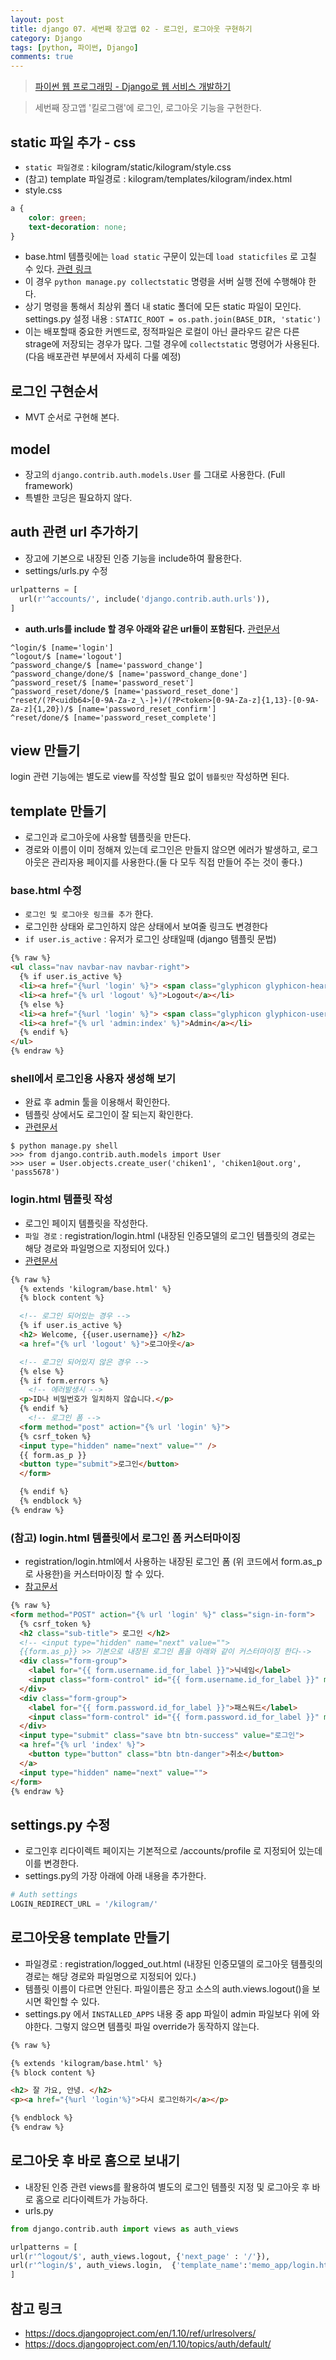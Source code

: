 ```yaml
---
layout: post
title: django 07. 세번째 장고앱 02 - 로그인, 로그아웃 구현하기
category: Django
tags: [python, 파이썬, Django]
comments: true
---
```

> [파이썬 웹 프로그래밍 - Django로 웹 서비스 개발하기 ](https://www.inflearn.com/course/django-%ED%8C%8C%EC%9D%B4%EC%8D%AC-%EC%9E%A5%EA%B3%A0-%EA%B0%95%EC%A2%8C/)

> 세번째 장고앱 '킬로그램'에 로그인, 로그아웃 기능을 구현한다.


## static 파일 추가 - css

- `static 파일경로` : kilogram/static/kilogram/style.css
- (참고) template 파일경로 : kilogram/templates/kilogram/index.html
- style.css

```css
a {
    color: green;
    text-decoration: none;
}
```

- base.html 템플릿에는 `load static` 구문이 있는데 `load staticfiles` 로 고칠 수 있다. [관련 링크](http://stackoverflow.com/questions/24238496/what-is-the-difference-between-load-staticfiles-and-load-static)
- 이 경우 `python manage.py collectstatic` 명령을 서버 실행 전에 수행해야 한다.
- 상기 명령을 통해서 최상위 폴더 내 static 폴더에 모든 static 파일이 모인다. settings.py 설정 내용 : `STATIC_ROOT = os.path.join(BASE_DIR, 'static')`
- 이는 배포할때 중요한 커멘드로, 정적파일은 로컬이 아닌 클라우드 같은 다른 strage에 저장되는 경우가 많다. 그럴 경우에 `collectstatic` 명령어가 사용된다. (다음 배포관련 부분에서 자세히 다룰 예정)

## 로그인 구현순서
- MVT 순서로 구현해 본다.


## model

- 장고의 `django.contrib.auth.models.User` 를 그대로 사용한다. (Full framework)
- 특별한 코딩은 필요하지 않다.

## auth 관련 url 추가하기

- 장고에 기본으로 내장된 인증 기능을 include하여 활용한다.
- settings/urls.py 수정

```python
urlpatterns = [
  url(r'^accounts/', include('django.contrib.auth.urls')),
]
```

- **auth.urls를 include 할 경우 아래와 같은 url들이 포함된다.** [관련문서](https://docs.djangoproject.com/en/1.10/topics/auth/default/#module-django.contrib.auth.views)

```shell
^login/$ [name='login']
^logout/$ [name='logout']
^password_change/$ [name='password_change']
^password_change/done/$ [name='password_change_done']
^password_reset/$ [name='password_reset']
^password_reset/done/$ [name='password_reset_done']
^reset/(?P<uidb64>[0-9A-Za-z_\-]+)/(?P<token>[0-9A-Za-z]{1,13}-[0-9A-Za-z]{1,20})/$ [name='password_reset_confirm']
^reset/done/$ [name='password_reset_complete']
```


## view 만들기

login 관련 기능에는 별도로 view를 작성할 필요 없이 `템플릿만` 작성하면 된다.


## template 만들기

- 로그인과 로그아웃에 사용할 템플릿을 만든다.
- 경로와 이름이 이미 정해져 있는데 로그인은 만들지 않으면 에러가 발생하고, 로그 아웃은 관리자용 페이지를 사용한다.(둘 다 모두 직접 만들어 주는 것이 좋다.)


### base.html 수정

- `로그인 및 로그아웃 링크를 추가` 한다.
- 로그인한 상태와 로그인하지 않은 상태에서 보여줄 링크도 변경한다
- `if user.is_active` : 유저가 로그인 상태일때 (django 템플릿 문법)

```html
{% raw %}
<ul class="nav navbar-nav navbar-right">
  {% if user.is_active %}
  <li><a href="{%url 'login' %}"> <span class="glyphicon glyphicon-heart"></span> {{user.username}}</a></li>
  <li><a href="{% url 'logout' %}">Logout</a></li>
  {% else %}
  <li><a href="{%url 'login' %}"> <span class="glyphicon glyphicon-user"></span> Login</a></li>
  <li><a href="{% url 'admin:index' %}">Admin</a></li>
  {% endif %}
</ul>
{% endraw %}
```

### shell에서 로그인용 사용자 생성해 보기

- 완료 후 admin 툴을 이용해서 확인한다.
- 템플릿 상에서도 로그인이 잘 되는지 확인한다.
- [관련문서](https://docs.djangoproject.com/en/1.10/topics/auth/default/#creating-users)

```
$ python manage.py shell
>>> from django.contrib.auth.models import User
>>> user = User.objects.create_user('chiken1', 'chiken1@out.org', 'pass5678')
```

### login.html 템플릿 작성
- 로그인 페이지 템플릿을 작성한다.
- `파일 경로` : registration/login.html (내장된 인증모델의 로그인 템플릿의 경로는 해당 경로와 파일명으로 지정되어 있다.)
- [관련문서](https://docs.djangoproject.com/en/1.10/topics/auth/default/#module-django.contrib.auth.views)

```html
{% raw %}
  {% extends 'kilogram/base.html' %}
  {% block content %}

  <!-- 로그인 되어있는 경우 -->
  {% if user.is_active %}
  <h2> Welcome, {{user.username}} </h2>
  <a href="{% url 'logout' %}">로그아웃</a>

  <!-- 로그인 되어있지 않은 경우 -->
  {% else %}
  {% if form.errors %}
    <!-- 에러발생시 -->
  <p>ID나 비밀번호가 일치하지 않습니다.</p>
  {% endif %}
    <!-- 로그인 폼 -->
  <form method="post" action="{% url 'login' %}">
  {% csrf_token %}
  <input type="hidden" name="next" value="" />
  {{ form.as_p }}
  <button type="submit">로그인</button>
  </form>

  {% endif %}
  {% endblock %}
{% endraw %}
```

### (참고) login.html 템플릿에서 로그인 폼 커스터마이징

- registration/login.html에서 사용하는 내장된 로그인 폼 (위 코드에서 form.as_p 로 사용한)을 커스터마이징 할 수 있다.
- [참고문서](https://docs.djangoproject.com/en/1.10/topics/forms/#rendering-fields-manually)


```html
{% raw %}
<form method="POST" action="{% url 'login' %}" class="sign-in-form">
  {% csrf_token %}
  <h2 class="sub-title"> 로그인 </h2>
  <!-- <input type="hidden" name="next" value="">
  {{form.as_p}} >> 기본으로 내장된 로그인 폼을 아래와 같이 커스터마이징 한다-->
  <div class="form-group">
    <label for="{{ form.username.id_for_label }}">닉네임</label>
    <input class="form-control" id="{{ form.username.id_for_label }}" maxlength="15" name="{{ form.username.html_name }}" type="text" />
  </div>
  <div class="form-group">
    <label for="{{ form.password.id_for_label }}">패스워드</label>
    <input class="form-control" id="{{ form.password.id_for_label }}" maxlength="120" name="{{ form.password.html_name }}" type="password" />
  </div>
  <input type="submit" class="save btn btn-success" value="로그인">
  <a href="{% url 'index' %}">
    <button type="button" class="btn btn-danger">취소</button>
  </a>
  <input type="hidden" name="next" value="">
</form>
{% endraw %}
```

## settings.py 수정

- 로그인후 리다이렉트 페이지는 기본적으로 /accounts/profile 로 지정되어 있는데 이를 변경한다.
- settings.py의 가장 아래에 아래 내용을 추가한다.

```python
# Auth settings
LOGIN_REDIRECT_URL = '/kilogram/'
```



## 로그아웃용 template 만들기

- 파일경로 : registration/logged_out.html (내장된 인증모델의 로그아웃 템플릿의 경로는 해당 경로와 파일명으로 지정되어 있다.)
- 템플릿 이름이 다르면 안된다. 파일이름은 장고 소스의 auth.views.logout()을 보시면 확인할 수 있다.
- settings.py 에서 `INSTALLED_APPS` 내용 중 app 파일이 admin 파일보다 위에 와야한다. 그렇지 않으면 템플릿 파일 override가 동작하지 않는다.

```html
{% raw %}

{% extends 'kilogram/base.html' %}
{% block content %}

<h2> 잘 가요, 안녕. </h2>
<p><a href="{%url 'login'%}">다시 로그인하기</a></p>

{% endblock %}
{% endraw %}
```

## 로그아웃 후 바로 홈으로 보내기
- 내장된 인증 관련 views를 활용하여 별도의 로그인 템플릿 지정 및 로그아웃 후 바로 홈으로 리다이렉트가 가능하다. 
- urls.py

```python
from django.contrib.auth import views as auth_views

urlpatterns = [
url(r'^logout/$', auth_views.logout, {'next_page' : '/'}),
url(r'^login/$', auth_views.login,  {'template_name':'memo_app/login.html'}),
]
```

## 참고 링크
- <https://docs.djangoproject.com/en/1.10/ref/urlresolvers/>
- <https://docs.djangoproject.com/en/1.10/topics/auth/default/>

